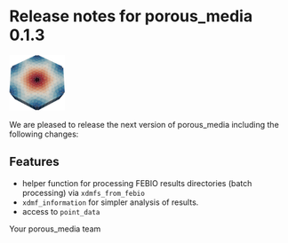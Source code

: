 # Release notes for porous_media 0.1.3
![porous_media](https://github.com/matthiaskoenig/porous_media/raw/main/docs/images/favicon/porous_media-100x100-300dpi.png)

We are pleased to release the next version of porous_media including the 
following changes:

## Features
- helper function for processing FEBIO results directories (batch processing) via `xdmfs_from_febio`
- `xdmf_information` for simpler analysis of results.
- access to `point_data`

Your porous_media team
